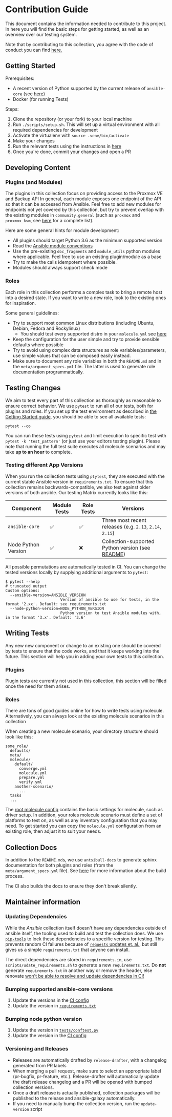 # Contribution Guide

This document contains the information needed to contribute to this project.
In here you will find the basic steps for getting started, as well as an overview over our testing system.

Note that by contributing to this collection, you agree with the code of conduct you can find [here.](/CODE_OF_CONDUCT.md)

## Getting Started

Prerequisites:

- A recent version of Python supported by the current release of `ansible-core` (see [here](https://docs.ansible.com/ansible/latest/installation_guide/intro_installation.html#control-node-requirements))
- Docker (for running Tests)

Steps:

1. Clone the repository (or your fork) to your local machine
2. Run `./scripts/setup.sh`. This will set up a virtual environment with all required dependencies for development
3. Activate the virtualenv with `source .venv/bin/activate`
4. Make your changes
5. Run the relevant tests using the instructions in [here](#testing-changes)
6. Once you're done, commit your changes and open a PR

## Developing Content

### Plugins (and Modules)

The plugins in this collection focus on providing access to the Proxmox VE and Backup API
In general, each module exposes one endpoint of the API so that it can be accessed from Ansible.
Feel free to add new modules for endpoints not yet covered by this collection, but try to prevent
overlap with the existing modules in `community.general` (such as `proxmox` and `proxmox_kvm`, see [here](https://docs.ansible.com/ansible/latest/collections/community/general/index.html#plugin-index) for a complete list).

Here are some general hints for module development:

- All plugins should target Python 3.6 as the minimum supported version
- Read the [Ansible module conventions](https://docs.ansible.com/ansible/latest/dev_guide/developing_modules_best_practices.html)
- Use the pre-existing `doc_fragments` and `module_utils` python modules where applicable. Feel free to use an existing plugin/module as a base
- Try to make the calls idempotent where possible.
- Modules should always support check mode

### Roles

Each role in this collection performs a complex task to bring a remote host into a desired state.
If you want to write a new role, look to the existing ones for inspiration.

Some general guidelines:

- Try to support most common Linux distributions (including Ubuntu, Debian, Fedora and Rockylinux)
    - You should test every supported distro in your `molecule.yml` see [here](#roles-2)
- Keep the configuration for the user simple and try to provide sensible defaults where possible
- Try to avoid using complex data structures as role variables/parameters, use simple values that can be composed easily instead.
- Make sure to document any role variables in both the `README.md` and in the `meta/argument_specs.yml` file.
  The latter is used to generate role documentation programmatically.

## Testing Changes

We aim to test every part of this collection as thoroughly as reasonable to ensure correct behavior.
We use `pytest` to run all of our tests, both for plugins and roles.
If you set up the test environment as described in [the Getting Started guide](#getting-started), you should be able to see all available tests:

`pytest --co`

You can run these tests using `pytest` and limit execution to specific test with `pytest -k 'test_pattern'` (or just use your editors testing plugin).
Please note that running the full test suite executes all molecule scenarios and may take **up to an hour** to complete.

### Testing different App Versions

When you run the collection tests using `ptytest`, they are executed with the current stable Ansible version in `requirements.txt`.
To ensure that this collection remains backwards-compatible, we also test against older versions of both ansible.
Our testing Matrix currently looks like this:

| Component | Module Tests | Role Tests | Versions |
|-----------|--------------|------------|----------|
| `ansible-core` | ✅ | ✅ | Three most recent releases (e.g. `2.13`, `2.14`, `2.15`) |
| Node Python Version | ✅ | ❌ | Collection-supported Python version (see [README](./README.md))

All possible permutations are automatically tested in CI.
You can change the tested versions locally by supplying additional arguments to `pytest`:

```
$ pytest --help
# truncated output
Custom options:
  --ansible-version=ANSIBLE_VERSION
                        Version of ansible to use for tests, in the format '2.xx'. Default: see requirements.txt
  --node-python-version=NODE_PYTHON_VERSION
                        Python version to test Ansible modules with, in the format '3.x'. Default: '3.6'
```

## Writing Tests

Any new new component or change to an existing one should be covered by tests to ensure that the code works, and that it keeps working into the future.
This section will help you in adding your own tests to this collection.

### Plugins

Plugin tests are currently not used in this collection, this section will be filled once the need for them arises.

### Roles

There are tons of good guides online for how to write tests using molecule.
Alternatively, you can always look at the existing molecule scenarios in this collection

When creating a new molecule scenario, your directory structure should look like this:

```
some_role/
  defaults/
  meta/
  molecule/
    default/
      converge.yml
      molecule.yml
      prepare.yml
      verify.yml
    another-scenario/
      ...
  tasks
  ...
```

The [root molecule config](./.config/molecule/config.yml) contains the basic settings for molecule, such as driver setup.
In addition, your roles molecule scenario must define a set of platforms to test on, as well as any inventory configuration that you may need.
To get started you can copy the `molecule.yml` configuration from an existing role, then adjust it to suit your needs.

## Collection Docs

In addition to the `README.md`s, we use `antsibull-docs` to generate sphinx documentation for both plugins and roles (from the `meta/argument_specs.yml` file).
See [here](https://docs.ansible.com/ansible/latest/dev_guide/developing_collections_documenting.html) for more information about the build process.

The CI also builds the docs to ensure they don't break silently.

## Maintainer information

### Updating Dependencies

While the *Ansible* collection itself doesn't have any dependencies outside of ansible itself, the tooling used to build and test the collection does.
We use [`pip-tools`](https://github.com/jazzband/pip-tools/) to lock these dependencies to a specific version for testing.
This prevents random CI failures because of [`requests` updates et. al.](https://github.com/docker/docker-py/pull/3257), but still gives us a simple `requirements.txt` that anyone can install.

The direct dependencies are stored in `requirements.in`, use `scripts/udate_requirements.sh` to generate a new `requirements.txt`.
Do **not** generate `requirements.txt` in another way or remove the header, else renovate [won't be able to resolve and update dependencies in CI!](https://docs.renovatebot.com/modules/manager/pip-compile/#assumption-of-header-with-a-command)

### Bumping supported ansible-core versions

1. Update the versions in the [CI config](./.circleci/config.yml)
2. Update the version in [`requirements.txt`](./requirements.txt)

### Bumping node python version

1. Update the version in [`tests/conftest.py`](./tests/conftest.py)
2. Update the version in the [CI config](./.circleci/config.yml)

### Versioning and Releases

- Releases are automatically drafted by `release-drafter`, with a changelog generated from PR labels
- When merging a pull request, make sure to select an appropriate label (pr-bugfix, pr-feature, etc.).
  Release-drafter will automatically update the draft release changelog and a PR will be opened with bumped collection versions.
- Once a draft release is actually published, collection packages will be published to the release and ansible-galaxy automatically.
- If you need to manually bump the collection version, run the `update-version` script
